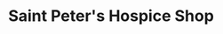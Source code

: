 ---
title: "Saint Peter's Hospice Shop"
url: /bristol/saint-peters-hospice-shop-3/
shop: Gebrauchtwaren
---
